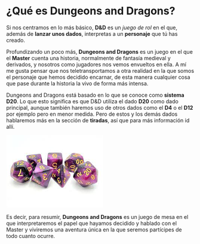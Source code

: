# ¿Qué es Dungeons and Dragons?

Si nos centramos en lo más básico, **D&D** es un *juego de rol* en el que, además de **lanzar unos dados**, interpretas a un **personaje** que tú has creado. 

Profundizando un poco más, **Dungeons and Dragons** es un juego en el que el **Master** cuenta una historia, normalmente de fantasía medieval y derivados, y nosotros como jugadores nos vemos envueltos en ella. 
A mí me gusta pensar que nos teletransportamos a otra realidad en la que somos el personaje que hemos decidido encarnar, de esta manera cualquier cosa que pase durante la historia la vivo de forma más intensa.

Dungeons and Dragons está basado en lo que se conoce como **sistema D20**. Lo que esto significa es que D&D utiliza el dado **D20** como dado principal, aunque también haremos uso de otros dados como el **D4** o el **D12** por ejemplo pero en menor medida. Pero de estos y los demás dados hablaremos más en la sección de **tiradas**, así que para más información id allí.

![dados](/docs/assets/images/dados.jpeg)

Es decir, para resumir, **Dungeons and Dragons** es un juego de mesa en el que interpretaremos el papel que hayamos decidido y hablado con el Master y viviremos una aventura única en la que seremos partícipes de todo cuanto ocurre.